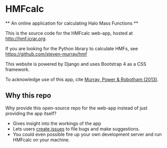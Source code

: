 # HMFcalc

** An online application for calculating Halo Mass Functions **

This is the source code for the HMFcalc web-app, hosted at http://hmf.icrar.org.

If you are looking for the Python library to calculate HMFs, 
see https://github.com/steven-murray/hmf

This website is powered by Django and uses Bootstrap 4 as a CSS framework.

To acknowledge use of this app, cite 
[Murray, Power & Robotham (2013)](http://adsabs.harvard.edu/abs/2013A%26C.....3...23M").
            
## Why this repo
Why provide this open-source repo for the web-app instead of just providing the
app itself?

* Gives insight into the workings of the app
* Lets users [create issues](https://github.com/steven-murray/HMFcalc/issues/new)
  to file bugs and make suggestions.
* You could even possible fire up your own development server and run HMFcalc
  on your machine.